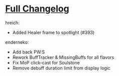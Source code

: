 # [Full Changelog](https://github.com/enderneko/Cell/compare/r254-release...194f2aec2581277cb202819c292a5e28e684c013)

hreich:

- Added Healer frame to spotlight (#393)

enderneko:

- Add back PW:S
- Rework BuffTracker & MissingBuffs for all flavors
- Fix MoP click-cast for Soulstone
- Remove debuff duration limit from display logic
